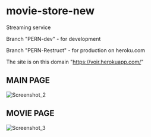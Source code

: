 # movie-store-new
Streaming service

Branch "PERN-dev" - for development

Branch "PERN-Restruct" - for production on heroku.com

The site is on this domain "https://voir.herokuapp.com/"

MAIN PAGE
------------
![Screenshot_2](https://user-images.githubusercontent.com/50023740/179781592-16d28bf5-cf88-488e-8d57-78bc9f1c82cc.png)

MOVIE PAGE
------------
![Screenshot_3](https://user-images.githubusercontent.com/50023740/179781738-64b54a2d-0883-474d-b43b-f9b8a69f278f.png)

